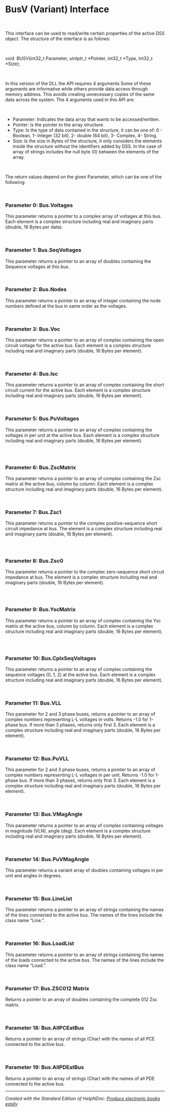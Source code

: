 # BusV (Variant) Interface

&nbsp;

This interface can be used to read/write certain properties of the active DSS object. The structure of the interface is as follows:

&nbsp;

void  BUSV(int32\_t Parameter, uintptr\_t \*Pointer, int32\_t \*Type, int32\_t \*Size);

&nbsp;

In this version of the DLL the API requires 4 arguments Some of these arguments are informative while others provide data access through memory address. This avoids creating unnecessary copies of the same data across the system. The 4 arguments used in this API are:

&nbsp;

* Parameter: Indicates the data array that wants to be accessed/written.
* Pointer: Is the pointer to the array structure.
* Type: Is the type of data contained in the structure, it can be one of: 0 - Boolean, 1- Integer (32 bit), 2- double (64 bit), 3- Complex, 4- String.
* Size: Is the size in Bytes of the structure, it only considers the elements inside the structure without the identifiers added by DSS. In the case of array of strings includes the null byte (0) between the elements of the array. 

&nbsp;

The return values depend on the given Parameter, which can be one of the following:

&nbsp;

### Parameter 0: Bus.Voltages

This parameter returns a pointer to a complex array of voltages at this bus. Each element is a complex structure including real and imaginary parts (double, 16 Bytes per data).

&nbsp;

### Parameter 1: Bus.SeqVoltages

This parameter returns a pointer to an array of doubles containing the Sequence voltages at this bus.

&nbsp;

### Parameter 2: Bus.Nodes

This parameter returns a pointer to an array of integer containing the node numbers defined at the bus in same order as the voltages.

&nbsp;

### Parameter 3: Bus.Voc

This parameter returns a pointer to an array of complex containing the open circuit voltage for the active bus. Each element is a complex structure including real and imaginary parts (double, 16 Bytes per element).

&nbsp;

### Parameter 4: Bus.Isc

This parameter returns a pointer to an array of complex containing the short circuit current for the active bus. Each element is a complex structure including real and imaginary parts (double, 16 Bytes per element).

&nbsp;

### Parameter 5: Bus.PuVoltages

This parameter returns a pointer to an array of complex containing the voltages in per unit at the active bus. Each element is a complex structure including real and imaginary parts (double, 16 Bytes per element).

### &nbsp;

### Parameter 6: Bus.ZscMatrix

This parameter returns a pointer to an array of complex containing the Zsc matrix at the active bus, column by column. Each element is a complex structure including real and imaginary parts (double, 16 Bytes per element).

&nbsp;

### Parameter 7: Bus.Zsc1

This parameter returns a pointer to the complex positive-sequence short circuit impedance at bus. The element is a complex structure including real and imaginary parts (double, 16 Bytes per element).

### &nbsp;

### Parameter 8: Bus.Zsc0

This parameter returns a pointer to the complex zero-sequence short circuit impedance at bus. The element is a complex structure including real and imaginary parts (double, 16 Bytes per element).

### &nbsp;

### Parameter 9: Bus.YscMatrix

This parameter returns a pointer to an array of complex containing the Ysc matrix at the active bus, column by column. Each element is a complex structure including real and imaginary parts (double, 16 Bytes per element).

### &nbsp;

### Parameter 10: Bus.CplxSeqVoltages

This parameter returns a pointer to an array of complex containing the sequence voltages (0, 1, 2) at the active bus. Each element is a complex structure including real and imaginary parts (double, 16 Bytes per element).

&nbsp;

### Parameter 11: Bus.VLL

This parameter for 2 and 3 phase buses, returns a pointer to an array of complex numbers representing L-L voltages in volts. Returns -1.0 for 1-phase bus. If more than 3 phases, returns only first 3. Each element is a complex structure including real and imaginary parts (double, 16 Bytes per element).

&nbsp;

### Parameter 12: Bus.PuVLL

This parameter for 2 and 3 phase buses, returns a pointer to an array of complex numbers representing L-L voltages in per unit. Returns -1.0 for 1-phase bus. If more than 3 phases, returns only first 3. Each element is a complex structure including real and imaginary parts (double, 16 Bytes per element).

&nbsp;

### Parameter 13: Bus.VMagAngle

This parameter returns a pointer to an array of complex containing voltages in magnitude (VLN), angle (deg). Each element is a complex structure including real and imaginary parts (double, 16 Bytes per element).

&nbsp;

### Parameter 14: Bus.PuVMagAngle

This parameter returns a variant array of doubles containing voltages in per unit and angles in degrees.

&nbsp;

### Parameter 15: Bus.LineList

This parameter returns a pointer to an array of strings containing the names of the lines connected to the active bus. The names of the lines include the class name “Line.”.

&nbsp;

### Parameter 16: Bus.LoadList

This parameter returns a pointer to an array of strings containing the names of the loads connected to the active bus. The names of the lines include the class name “Load.”.

&nbsp;

### Parameter 17: Bus.ZSC012 Matrix

Returns a pointer to an array of doubles containing the complete 012 Zsc matrix.

&nbsp;

### Parameter 18: Bus.AllPCEatBus

Returns a pointer to an array of strings (Char) with the names of all PCE connected to the active bus.

&nbsp;

### Parameter 19: Bus.AllPDEatBus

Returns a pointer to an array of strings (Char) with the names of all PDE connected to the active bus.


***
_Created with the Standard Edition of HelpNDoc: [Produce electronic books easily](<https://www.helpndoc.com/create-epub-ebooks>)_
